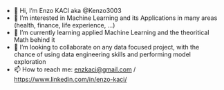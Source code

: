 - 👋 Hi, I’m Enzo KACI aka @Kenzo3003
- 👀 I’m interested in Machine Learning and its Applications in many areas (health, finance, life experience, ...)
- 🌱 I’m currently learning applied Machine Learning and the theoritical Math behind it
- 💞️ I’m looking to collaborate on any data focused project, with the chance of using data engineering skills and performing model exploration
- 📫 How to reach me: enzkaci@gmail.com / https://www.linkedin.com/in/enzo-kaci/
